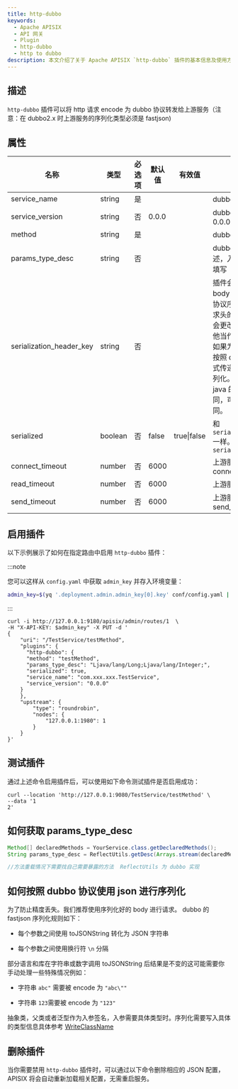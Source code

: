 ```yaml
---
title: http-dubbo
keywords:
  - Apache APISIX
  - API 网关
  - Plugin
  - http-dubbo
  - http to dubbo
description: 本文介绍了关于 Apache APISIX `http-dubbo` 插件的基本信息及使用方法。
---
```


<!--
#
# Licensed to the Apache Software Foundation (ASF) under one or more
# contributor license agreements.  See the NOTICE file distributed with
# this work for additional information regarding copyright ownership.
# The ASF licenses this file to You under the Apache License, Version 2.0
# (the "License"); you may not use this file except in compliance with
# the License.  You may obtain a copy of the License at
#
#     http://www.apache.org/licenses/LICENSE-2.0
#
# Unless required by applicable law or agreed to in writing, software
# distributed under the License is distributed on an "AS IS" BASIS,
# WITHOUT WARRANTIES OR CONDITIONS OF ANY KIND, either express or implied.
# See the License for the specific language governing permissions and
# limitations under the License.
#
-->

## 描述

`http-dubbo` 插件可以将 http 请求 encode 为 dubbo 协议转发给上游服务（注意：在 dubbo2.x 时上游服务的序列化类型必须是 fastjson)

## 属性

| 名称                     | 类型    | 必选项 | 默认值 | 有效值      | 描述                                                                                                                                                                                                           |
| ------------------------ | ------- |-----| ------ | ----------- |--------------------------------------------------------------------------------------------------------------------------------------------------------------------------------------------------------------|
| service_name             | string  | 是   |        |             | dubbo 服务名                                                                                                                                                                                                    |
| service_version          | string  | 否   | 0.0.0  |             | dubbo 服务版本 默认 0.0.0                                                                                                                                                                                          |
| method                   | string  | 是   |        |             | dubbo 服务方法名                                                                                                                                                                                                  |
| params_type_desc         | string  | 否   |        |             | dubbo 服务方法签名描述，入参如果是 void 可不填写                                                                                                                                                                               |
| serialization_header_key | string  | 否   |        |             | 插件会读取该请求头判断 body 是否已经按照 dubbo 协议序列化完毕。如果该请求头的值为 true 则插件不会更改 body 内容，直接把他当作 dubbo 请求参数。如果为 false 则要求开发者按照 dubbo 泛化调用的格式传递参数，由插件进行序列化。注意：由于 lua 和 java 的插件序列化精度不同，可能会导致参数精度不同。 |
| serialized               | boolean | 否   | false  | true\|false | 和`serialization_header_key`一样。优先级低于`serialization_header_key`                                                                                                                                                |
| connect_timeout          | number  | 否   | 6000   |             | 上游服务 tcp connect_timeout                                                                                                                                                                                     |
| read_timeout             | number  | 否   | 6000   |             | 上游服务 tcp read_timeout                                                                                                                                                                                        |
| send_timeout             | number  | 否   | 6000   |             | 上游服务 tcp send_timeout                                                                                                                                                                                        |

## 启用插件

以下示例展示了如何在指定路由中启用 `http-dubbo` 插件：

:::note

您可以这样从 `config.yaml` 中获取 `admin_key` 并存入环境变量：

```bash
admin_key=$(yq '.deployment.admin.admin_key[0].key' conf/config.yaml | sed 's/"//g')
```

:::

```shell
curl -i http://127.0.0.1:9180/apisix/admin/routes/1  \
-H "X-API-KEY: $admin_key" -X PUT -d '
{
    "uri": "/TestService/testMethod",
    "plugins": {
      "http-dubbo": {
      "method": "testMethod",
      "params_type_desc": "Ljava/lang/Long;Ljava/lang/Integer;",
      "serialized": true,
      "service_name": "com.xxx.xxx.TestService",
      "service_version": "0.0.0"
    }
    },
    "upstream": {
        "type": "roundrobin",
        "nodes": {
            "127.0.0.1:1980": 1
        }
    }
}'
```

## 测试插件

通过上述命令启用插件后，可以使用如下命令测试插件是否启用成功：

```shell
curl --location 'http://127.0.0.1:9080/TestService/testMethod' \
--data '1
2'
```

## 如何获取 params_type_desc

```java
Method[] declaredMethods = YourService.class.getDeclaredMethods();
String params_type_desc = ReflectUtils.getDesc(Arrays.stream(declaredMethods).filter(it->it.getName().equals("yourmethod")).findAny().get().getParameterTypes());

//方法重载情况下需要找自己需要暴露的方法  ReflectUtils 为 dubbo 实现
```

## 如何按照 dubbo 协议使用 json 进行序列化

为了防止精度丢失。我们推荐使用序列化好的 body 进行请求。
dubbo 的 fastjson 序列化规则如下：

- 每个参数之间使用 toJSONString 转化为 JSON 字符串

- 每个参数之间使用换行符 `\n` 分隔

部分语言和库在字符串或数字调用 toJSONString 后结果是不变的这可能需要你手动处理一些特殊情况例如：

- 字符串 `abc"` 需要被 encode 为 `"abc\""`

- 字符串 `123`需要被 encode 为 `"123"`

抽象类，父类或者泛型作为入参签名，入参需要具体类型时。序列化需要写入具体的类型信息具体参考 [WriteClassName](https://github.com/alibaba/fastjson/wiki/SerializerFeature_cn)

## 删除插件

当你需要禁用 `http-dubbo` 插件时，可以通过以下命令删除相应的 JSON 配置，APISIX 将会自动重新加载相关配置，无需重启服务。
